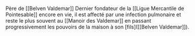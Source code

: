 Père de [[Belven Valdemar]]
Dernier fondateur de la [[Ligue Mercantile de Pointesable]] encore en vie, il est affecté par une infection pulmonaire et reste le plus souvent au [[Manoir des Valdemar]] en passant progressivement les pouvoirs de la maison à son [fils]([[Belven Valdemar]]).
